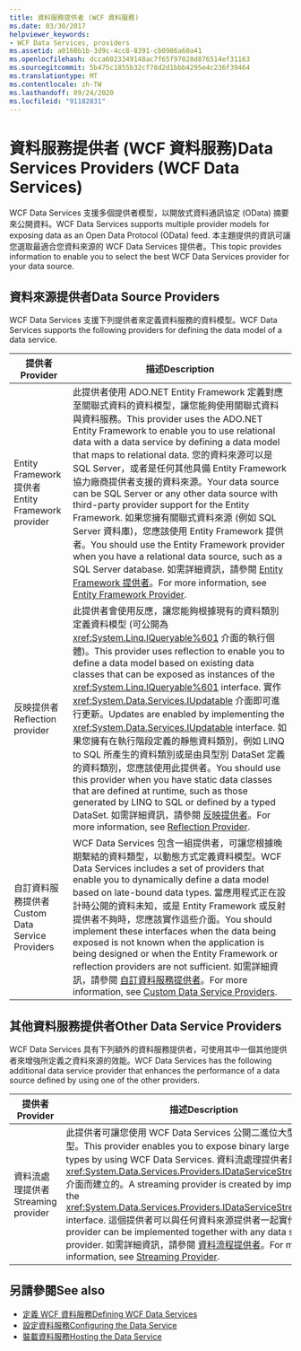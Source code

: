 ```yaml
---
title: 資料服務提供者 (WCF 資料服務)
ms.date: 03/30/2017
helpviewer_keywords:
- WCF Data Services, providers
ms.assetid: a0160b1b-3d9c-4cc8-8391-cb0986a60a41
ms.openlocfilehash: dcca6023349148ac7f65f97028d876514ef31163
ms.sourcegitcommit: 5b475c1855b32cf78d2d1bbb4295e4c236f39464
ms.translationtype: MT
ms.contentlocale: zh-TW
ms.lasthandoff: 09/24/2020
ms.locfileid: "91182831"
---
```

# <a name="data-services-providers-wcf-data-services"></a><span data-ttu-id="57f8b-102">資料服務提供者 (WCF 資料服務)</span><span class="sxs-lookup"><span data-stu-id="57f8b-102">Data Services Providers (WCF Data Services)</span></span>

<span data-ttu-id="57f8b-103">WCF Data Services 支援多個提供者模型，以開放式資料通訊協定 (OData) 摘要來公開資料。</span><span class="sxs-lookup"><span data-stu-id="57f8b-103">WCF Data Services supports multiple provider models for exposing data as an Open Data Protocol (OData) feed.</span></span> <span data-ttu-id="57f8b-104">本主題提供的資訊可讓您選取最適合您資料來源的 WCF Data Services 提供者。</span><span class="sxs-lookup"><span data-stu-id="57f8b-104">This topic provides information to enable you to select the best WCF Data Services provider for your data source.</span></span>  
  
## <a name="data-source-providers"></a><span data-ttu-id="57f8b-105">資料來源提供者</span><span class="sxs-lookup"><span data-stu-id="57f8b-105">Data Source Providers</span></span>  

 <span data-ttu-id="57f8b-106">WCF Data Services 支援下列提供者來定義資料服務的資料模型。</span><span class="sxs-lookup"><span data-stu-id="57f8b-106">WCF Data Services supports the following providers for defining the data model of a data service.</span></span>  
  
|<span data-ttu-id="57f8b-107">提供者</span><span class="sxs-lookup"><span data-stu-id="57f8b-107">Provider</span></span>|<span data-ttu-id="57f8b-108">描述</span><span class="sxs-lookup"><span data-stu-id="57f8b-108">Description</span></span>|  
|--------------|-----------------|  
|<span data-ttu-id="57f8b-109">Entity Framework 提供者</span><span class="sxs-lookup"><span data-stu-id="57f8b-109">Entity Framework provider</span></span>|<span data-ttu-id="57f8b-110">此提供者使用 ADO.NET Entity Framework 定義對應至關聯式資料的資料模型，讓您能夠使用關聯式資料與資料服務。</span><span class="sxs-lookup"><span data-stu-id="57f8b-110">This provider uses the ADO.NET Entity Framework to enable you to use relational data with a data service by defining a data model that maps to relational data.</span></span> <span data-ttu-id="57f8b-111">您的資料來源可以是 SQL Server，或者是任何其他具備 Entity Framework 協力廠商提供者支援的資料來源。</span><span class="sxs-lookup"><span data-stu-id="57f8b-111">Your data source can be SQL Server or any other data source with third-party provider support for the Entity Framework.</span></span> <span data-ttu-id="57f8b-112">如果您擁有關聯式資料來源 (例如 SQL Server 資料庫)，您應該使用 Entity Framework 提供者。</span><span class="sxs-lookup"><span data-stu-id="57f8b-112">You should use the Entity Framework provider when you have a relational data source, such as a SQL Server database.</span></span> <span data-ttu-id="57f8b-113">如需詳細資訊，請參閱 [Entity Framework 提供者](entity-framework-provider-wcf-data-services.md)。</span><span class="sxs-lookup"><span data-stu-id="57f8b-113">For more information, see [Entity Framework Provider](entity-framework-provider-wcf-data-services.md).</span></span>|  
|<span data-ttu-id="57f8b-114">反映提供者</span><span class="sxs-lookup"><span data-stu-id="57f8b-114">Reflection provider</span></span>|<span data-ttu-id="57f8b-115">此提供者會使用反應，讓您能夠根據現有的資料類別定義資料模型 (可公開為 <xref:System.Linq.IQueryable%601> 介面的執行個體)。</span><span class="sxs-lookup"><span data-stu-id="57f8b-115">This provider uses reflection to enable you to define a data model based on existing data classes that can be exposed as instances of the <xref:System.Linq.IQueryable%601> interface.</span></span> <span data-ttu-id="57f8b-116">實作 <xref:System.Data.Services.IUpdatable> 介面即可進行更新。</span><span class="sxs-lookup"><span data-stu-id="57f8b-116">Updates are enabled by implementing the <xref:System.Data.Services.IUpdatable> interface.</span></span> <span data-ttu-id="57f8b-117">如果您擁有在執行階段定義的靜態資料類別，例如 LINQ to SQL 所產生的資料類別或是由具型別 DataSet 定義的資料類別，您應該使用此提供者。</span><span class="sxs-lookup"><span data-stu-id="57f8b-117">You should use this provider when you have static data classes that are defined at runtime, such as those generated by LINQ to SQL or defined by a typed DataSet.</span></span> <span data-ttu-id="57f8b-118">如需詳細資訊，請參閱 [反映提供者](reflection-provider-wcf-data-services.md)。</span><span class="sxs-lookup"><span data-stu-id="57f8b-118">For more information, see [Reflection Provider](reflection-provider-wcf-data-services.md).</span></span>|  
|<span data-ttu-id="57f8b-119">自訂資料服務提供者</span><span class="sxs-lookup"><span data-stu-id="57f8b-119">Custom Data Service Providers</span></span>|<span data-ttu-id="57f8b-120">WCF Data Services 包含一組提供者，可讓您根據晚期繫結的資料類型，以動態方式定義資料模型。</span><span class="sxs-lookup"><span data-stu-id="57f8b-120">WCF Data Services includes a set of providers that enable you to dynamically define a data model based on late-bound data types.</span></span> <span data-ttu-id="57f8b-121">當應用程式正在設計時公開的資料未知，或是 Entity Framework 或反射提供者不夠時，您應該實作這些介面。</span><span class="sxs-lookup"><span data-stu-id="57f8b-121">You should implement these interfaces when the data being exposed is not known when the application is being designed or when the Entity Framework or reflection providers are not sufficient.</span></span> <span data-ttu-id="57f8b-122">如需詳細資訊，請參閱 [自訂資料服務提供者](custom-data-service-providers-wcf-data-services.md)。</span><span class="sxs-lookup"><span data-stu-id="57f8b-122">For more information, see [Custom Data Service Providers](custom-data-service-providers-wcf-data-services.md).</span></span>|  
  
## <a name="other-data-service-providers"></a><span data-ttu-id="57f8b-123">其他資料服務提供者</span><span class="sxs-lookup"><span data-stu-id="57f8b-123">Other Data Service Providers</span></span>  

 <span data-ttu-id="57f8b-124">WCF Data Services 具有下列額外的資料服務提供者，可使用其中一個其他提供者來增強所定義之資料來源的效能。</span><span class="sxs-lookup"><span data-stu-id="57f8b-124">WCF Data Services has the following additional data service provider that enhances the performance of a data source defined by using one of the other providers.</span></span>  
  
|<span data-ttu-id="57f8b-125">提供者</span><span class="sxs-lookup"><span data-stu-id="57f8b-125">Provider</span></span>|<span data-ttu-id="57f8b-126">描述</span><span class="sxs-lookup"><span data-stu-id="57f8b-126">Description</span></span>|  
|--------------|-----------------|  
|<span data-ttu-id="57f8b-127">資料流處理提供者</span><span class="sxs-lookup"><span data-stu-id="57f8b-127">Streaming provider</span></span>|<span data-ttu-id="57f8b-128">此提供者可讓您使用 WCF Data Services 公開二進位大型物件資料類型。</span><span class="sxs-lookup"><span data-stu-id="57f8b-128">This provider enables you to expose binary large object data types by using WCF Data Services.</span></span> <span data-ttu-id="57f8b-129">資料流處理提供者是透過實作 <xref:System.Data.Services.Providers.IDataServiceStreamProvider> 介面而建立的。</span><span class="sxs-lookup"><span data-stu-id="57f8b-129">A streaming provider is created by implementing the <xref:System.Data.Services.Providers.IDataServiceStreamProvider> interface.</span></span> <span data-ttu-id="57f8b-130">這個提供者可以與任何資料來源提供者一起實作。</span><span class="sxs-lookup"><span data-stu-id="57f8b-130">This provider can be implemented together with any data source provider.</span></span> <span data-ttu-id="57f8b-131">如需詳細資訊，請參閱 [資料流程提供者](streaming-provider-wcf-data-services.md)。</span><span class="sxs-lookup"><span data-stu-id="57f8b-131">For more information, see [Streaming Provider](streaming-provider-wcf-data-services.md).</span></span>|  
  
## <a name="see-also"></a><span data-ttu-id="57f8b-132">另請參閱</span><span class="sxs-lookup"><span data-stu-id="57f8b-132">See also</span></span>

- [<span data-ttu-id="57f8b-133">定義 WCF 資料服務</span><span class="sxs-lookup"><span data-stu-id="57f8b-133">Defining WCF Data Services</span></span>](defining-wcf-data-services.md)
- [<span data-ttu-id="57f8b-134">設定資料服務</span><span class="sxs-lookup"><span data-stu-id="57f8b-134">Configuring the Data Service</span></span>](configuring-the-data-service-wcf-data-services.md)
- [<span data-ttu-id="57f8b-135">裝載資料服務</span><span class="sxs-lookup"><span data-stu-id="57f8b-135">Hosting the Data Service</span></span>](hosting-the-data-service-wcf-data-services.md)
